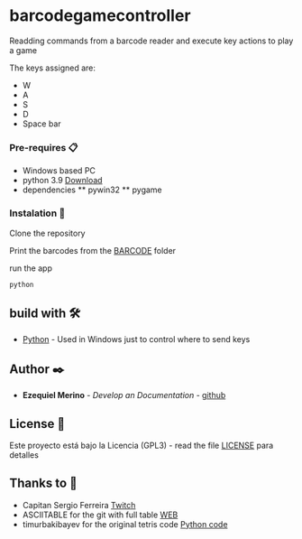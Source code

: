 # barcodegamecontroller
Readding commands from a barcode reader and execute key actions to play a game

The keys assigned are:

* W
* A
* S
* D
* Space bar

### Pre-requires 📋

* Windows based PC
* python 3.9 [Download](https://www.python.org/downloads/)
* dependencies
** pywin32
** pygame


### Instalation 🔧

Clone the repository

Print the barcodes from the [BARCODE](barcodes) folder

run the app
```
python 
```

## build with 🛠️

* [Python](https://www.python.org/downloads/release/python-375/) - Used in Windows just to control where to send keys


## Author ✒️

* **Ezequiel Merino** - *Develop an Documentation* - [github](https://github.com/merinocabreraezequiel)

## License 📄

Este proyecto está bajo la Licencia (GPL3) - read the file [LICENSE](LICENSE) para detalles

## Thanks to 🎁

* Capitan Sergio Ferreira [Twitch](https://www.twitch.tv/ferreiratv)
* ASCIITABLE for the git with full table [WEB](http://www.asciitable.com/)
* timurbakibayev for the original tetris code [Python code](https://github.com/timurbakibayev/tetrisy)



